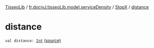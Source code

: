 [TisseoLib](../../index.md) / [fr.docjyJ.tisseoLib.model.serviceDensity](../index.md) / [StopX](index.md) / [distance](./distance.md)

# distance

`val distance: `[`Int`](https://kotlinlang.org/api/latest/jvm/stdlib/kotlin/-int/index.html) [(source)](https://github.com/docjyJ/TisseoLib/tree/master/src/main/kotlin/fr/docjyJ/tisseoLib/model/serviceDensity/StopX.kt#L10)